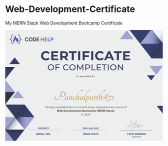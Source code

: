 # Web-Development-Certificate
My MERN Stack Web Development Bootcamp Certificate

<img src="Certificate_WEB_DEV.png" alt="Certificate">
